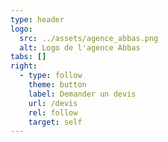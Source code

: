 ```yaml
---
type: header
logo:
  src: ../assets/agence_abbas.png
  alt: Logo de l'agence Abbas
tabs: []
right:
  - type: follow
    theme: button
    label: Demander un devis
    url: /devis
    rel: follow
    target: self
---
```

